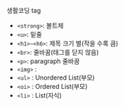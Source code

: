생활코딩
tag

- `<strong>`: 볼트체
- `<u>`: 밑줄
- `<h1>~<h6>`: 제목 크기 별(작을 수록 큼)
- `<br>`: 줄바꿈(태그를 닫지 않음)
- `<p>`: paragraph 줄바꿈
- `<img>` :
- `<ul>` : Unordered List(부모)
- `<oi>` : Ordered List(부모)
- `<li>` : List(자식)
